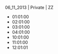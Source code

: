 06_11_2013 | Private | ZZ 
* 01:01:00
* 02:01:00
* 03:01:00
* 04:01:00
* 10:01:00
* 11:01:00
* 12:01:01
